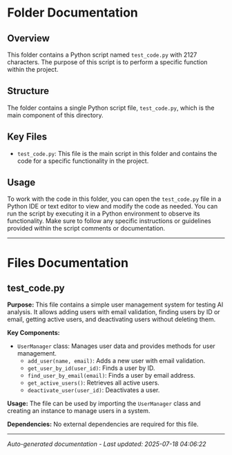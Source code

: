 # Folder Documentation

## Overview
This folder contains a Python script named `test_code.py` with 2127 characters. The purpose of this script is to perform a specific function within the project.

## Structure
The folder contains a single Python script file, `test_code.py`, which is the main component of this directory.

## Key Files
- `test_code.py`: This file is the main script in this folder and contains the code for a specific functionality in the project.

## Usage
To work with the code in this folder, you can open the `test_code.py` file in a Python IDE or text editor to view and modify the code as needed. You can run the script by executing it in a Python environment to observe its functionality. Make sure to follow any specific instructions or guidelines provided within the script comments or documentation.

---

# Files Documentation

## test_code.py

**Purpose:** This file contains a simple user management system for testing AI analysis. It allows adding users with email validation, finding users by ID or email, getting active users, and deactivating users without deleting them.

**Key Components:**
- `UserManager` class: Manages user data and provides methods for user management.
  - `add_user(name, email)`: Adds a new user with email validation.
  - `get_user_by_id(user_id)`: Finds a user by ID.
  - `find_user_by_email(email)`: Finds a user by email address.
  - `get_active_users()`: Retrieves all active users.
  - `deactivate_user(user_id)`: Deactivates a user.

**Usage:** The file can be used by importing the `UserManager` class and creating an instance to manage users in a system.

**Dependencies:** No external dependencies are required for this file.

---
*Auto-generated documentation - Last updated: 2025-07-18 04:06:22*
